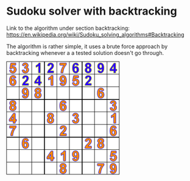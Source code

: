 # Sudoku solver with backtracking
Link to the algorithm under section backtracking: https://en.wikipedia.org/wiki/Sudoku_solving_algorithms#Backtracking

The algorithm is rather simple, it uses a brute force approach by backtracking whenever a a tested solution 
doesn't go through. 

![Sudoku backtracking visualization](backtracking.gif)
